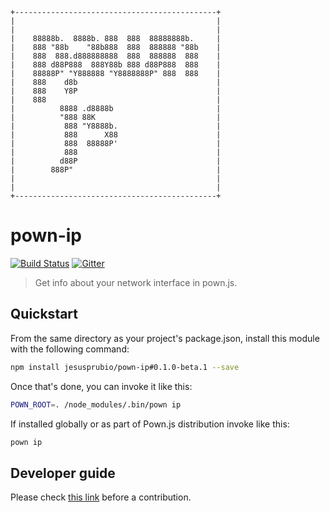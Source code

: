 ```
+---------------------------------------------+
|                                             |
|                                             |
|    88888b.  8888b. 888  888  88888888b.     |
|    888 "88b    "88b888  888  888888 "88b    |
|    888  888.d888888888  888  888888  888    |
|    888 d88P888  888Y88b 888 d88P888  888    |
|    88888P" "Y888888 "Y8888888P" 888  888    |
|    888    d8b                               |
|    888    Y8P                               |
|    888                                      |
|          8888 .d8888b                       |
|          "888 88K                           |
|           888 "Y8888b.                      |
|           888      X88                      |
|           888  88888P'                      |
|           888                               |
|          d88P                               |
|        888P"                                |
|                                             |
|                                             |
+---------------------------------------------+
```

# pown-ip

[![Build Status](https://travis-ci.org/jesusprubio/pown-ip.svg?branch=master)](https://travis-ci.org/jesusprubio/pown-ip)
[![Gitter](https://img.shields.io/gitter/room/nwjs/nw.js.svg)](https://gitter.im/pownjs/Lobby)

> Get info about your network interface in pown.js.

## Quickstart

From the same directory as your project's package.json, install this module with the following command:

```sh
npm install jesusprubio/pown-ip#0.1.0-beta.1 --save
```

Once that's done, you can invoke it like this:

```sh
POWN_ROOT=. /node_modules/.bin/pown ip
```

If installed globally or as part of Pown.js distribution invoke like this:

```sh
pown ip
```

## Developer guide

Please check [this link](https://github.com/jesusprubio/dev-guide) before a contribution.

